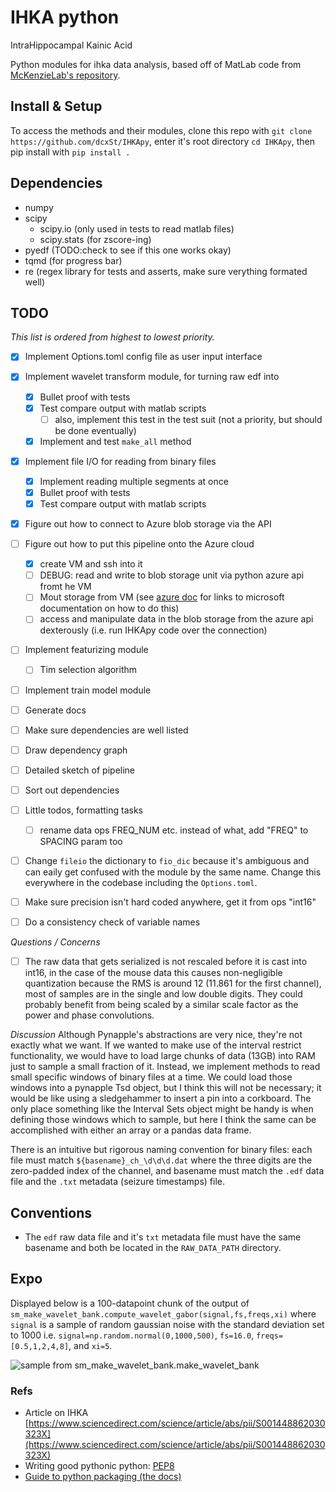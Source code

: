# IHKA python
IntraHippocampal Kainic Acid

Python modules for ihka data analysis, based off of MatLab code from [McKenzieLab's repository](https://github.com/McKenzieNeuro/McKenzieLab/tree/main/IHKA).

## Install & Setup 
To access the methods and their modules, clone this repo with `git clone https://github.com/dcxSt/IHKApy`, enter it's root directory `cd IHKApy`, then pip install with `pip install .`

## Dependencies
- numpy
- scipy
  - scipy.io (only used in tests to read matlab files)
  - scipy.stats (for zscore-ing)
- pyedf (TODO:check to see if this one works okay)
- tqmd (for progress bar)
- re (regex library for tests and asserts, make sure verything formated well)

## TODO
*This list is ordered from highest to lowest priority.*
- [x] Implement Options.toml config file as user input interface
- [x] Implement wavelet transform module, for turning raw edf into 
  - [x] Bullet proof with tests
  - [x] Test compare output with matlab scripts
    - [ ] also, implement this test in the test suit (not a priority, but should be done eventually)
  - [x] Implement and test `make_all` method
- [x] Implement file I/O for reading from binary files
  - [x] Implement reading multiple segments at once
  - [x] Bullet proof with tests
  - [x] Test compare output with matlab scripts
- [x] Figure out how to connect to Azure blob storage via the API
- [ ] Figure out how to put this pipeline onto the Azure cloud
  - [x] create VM and ssh into it
  - [ ] DEBUG: read and write to blob storage unit via python azure api fromt he VM
  - [ ] Mout storage from VM (see [azure doc](https://docs.google.com/document/d/1lXst8D3eh3-yyND3NJNg4Wx16jm18QAJQrwL0WdpC-Q/edit?usp=sharing) for links to microsoft documentation on how to do this)
  - [ ] access and manipulate data in the blob storage from the azure api dexterously (i.e. run IHKApy code over the connection)
- [ ] Implement featurizing module
  - [ ] Tim selection algorithm
- [ ] Implement train model module
- [ ] Generate docs
- [ ] Make sure dependencies are well listed
- [ ] Draw dependency graph
- [ ] Detailed sketch of pipeline 
- [ ] Sort out dependencies

- [ ] Little todos, formatting tasks
  - [ ] rename data ops FREQ_NUM etc. instead of what, add "FREQ" to SPACING param too
- [ ] Change `fileio` the dictionary to `fio_dic` because it's ambiguous and can eaily get confused with the module by the same name. Change this everywhere in the codebase including the `Options.toml`. 
- [ ] Make sure precision isn't hard coded anywhere, get it from ops "int16"
- [ ] Do a consistency check of variable names

*Questions / Concerns*
- [ ] The raw data that gets serialized is not rescaled before it is cast into int16, in the case of the mouse data this causes non-negligible quantization because the RMS is around 12 (11.861 for the first channel), most of samples are in the single and low double digits. They could probably benefit from being scaled by a similar scale factor as the power and phase convolutions. 

*Discussion*
Although Pynapple's abstractions are very nice, they're not exactly what we want. If we wanted to make use of the interval restrict functionality, we would have to load large chunks of data (13GB) into RAM just to sample a small fraction of it. Instead, we implement methods to read small specific windows of binary files at a time. We could load those windows into a pynapple Tsd object, but I think this will not be necessary; it would be like using a sledgehammer to insert a pin into a corkboard. The only place something like the Interval Sets object might be handy is when defining those windows which to sample, but here I think the same can be accomplished with either an array or a pandas data frame. 

There is an intuitive but rigorous naming convention for binary files: each file  must match `${basename}_ch_\d\d\d.dat` where the three digits are the zero-padded index of the channel, and basename must match the `.edf` data file and the `.txt` metadata (seizure timestamps) file. 

## Conventions
- The `edf` raw data file and it's `txt` metadata file must have the same basename and both be located in the `RAW_DATA_PATH` directory. 

## Expo

Displayed below is a 100-datapoint chunk of the output of `sm_make_wavelet_bank.compute_wavelet_gabor(signal,fs,freqs,xi)` where `signal` is a sample of random gaussian noise with the standard deviation set to 1000 i.e. `signal=np.random.normal(0,1000,500)`, `fs=16.0`, `freqs=[0.5,1,2,4,8]`, and `xi=5`. 

![sample from sm_make_wavelet_bank.make_wavelet_bank](https://raw.githubusercontent.com/dcxSt/IHKApy/main/img/wavelet_transforms_demo.png)

### Refs
- Article on IHKA [https://www.sciencedirect.com/science/article/abs/pii/S001448862030323X](https://www.sciencedirect.com/science/article/abs/pii/S001448862030323X) 
- Writing good pythonic python: [PEP8](https://pep8.org/#break-before-or-after-binary-operator)
- [Guide to python packaging (the docs)](https://python-packaging.readthedocs.io/en/latest/dependencies.html)




